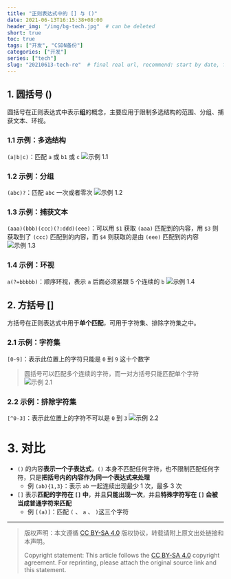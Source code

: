 ```yaml
---
title: "正则表达式中的 [] 与 ()"
date: 2021-06-13T16:15:38+08:00
header_img: "/img/bg-tech.jpg"  # can be deleted
short: true
toc: true
tags: ["开发", "CSDN备份"]
categories: ["开发"]
series: ["tech"]
slug: "20210613-tech-re"  # final real url, recommend: start by date, follow lower case words with hyphen splitter. E.g., `20230316-text-title`
---
```


## 1. 圆括号 () 

圆括号在正则表达式中表示**组**的概念，主要应用于限制多选结构的范围、分组、捕获文本、环视。

### 1.1 示例：多选结构

`(a|b|c)`：匹配 `a` 或 `b1` 或 `c`
![示例 1.1](/img/posts/20210613160033950.png "示例 1.1")

### 1.2 示例：分组
`(abc)?`：匹配 `abc` 一次或者零次
![示例 1.2](/img/posts/2021061316020699.png "示例 1.2")

### 1.3 示例：捕获文本

`(aaa)(bbb)(ccc)(?:ddd)(eee)`：可以用 `$1` 获取 `(aaa)` 匹配到的内容，用 `$3` 则获取到了 `(ccc)` 匹配到的内容，而 `$4` 则获取的是由 `(eee)` 匹配到的内容
![示例 1.3](/img/posts/2021061316041337.png "示例 1.3")

### 1.4 示例：环视

`a(?=bbbbb)`：顺序环视，表示 `a` 后面必须紧跟 5 个连续的 `b`
![示例 1.4](/img/posts/20210613160540843.png "示例 1.4")

## 2. 方括号 []

方括号在正则表达式中用于**单个匹配**，可用于字符集、排除字符集之中。

### 2.1 示例：字符集

`[0-9]`：表示此位置上的字符只能是 `0` 到 `9` 这十个数字

> 圆括号可以匹配多个连续的字符，而一对方括号只能匹配单个字符
![示例 2.1](/img/posts/20210613160953293.png "示例 2.1")

### 2.2 示例：排除字符集

`[^0-3]`：表示此位置上的字符不可以是 `0` 到 `3`
![示例 2.2](/img/posts/20210613161108710.png "示例 2.2")

# 3. 对比

* `()` 的内容**表示一个子表达式**，`()` 本身不匹配任何字符，也不限制匹配任何字符，只是**把括号内的内容作为同一个表达式来处理**
	* 例 `(ab){1,3}`：表示 `ab` 一起连续出现最少 1 次，最多 3 次
* `[]` 表示**匹配的字符在 `[]` 中**，并且**只能出现一次**，并且**特殊字符写在 `[]` 会被当成普通字符来匹配**
	* 例 `[(a)]`：匹配 `(` 、 `a` 、 `)`这三个字符


---

> 版权声明：本文遵循 [CC BY-SA 4.0](https://creativecommons.org/licenses/by-sa/4.0/deed.zh) 版权协议，转载请附上原文出处链接和本声明。
>
> Copyright statement: This article follows the [CC BY-SA 4.0](https://creativecommons.org/licenses/by-sa/4.0/deed.en) copyright agreement. For reprinting, please attach the original source link and this statement.
